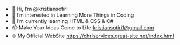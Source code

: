 - 👋 Hi, I’m @kristiansotiri
- 👀 I’m interested in Learning More Things in Coding
- 🌱 I’m currently learning HTML & CSS & C# 
- 📫 Make Your Ideas Come to Life kristiansotiri1@gmail.com
- 🌐 My Official WebSite https://chriservices.great-site.net/index.html

<!---
kristiansotiris/kristiansotiris is a ✨ special ✨ repository because its `README.md` (this file) appears on your GitHub profile.
You can click the Preview link to take a look at your changes.
--->
